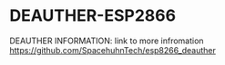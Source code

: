 # DEAUTHER-ESP2866
DEAUTHER INFORMATION:
link to more infromation 
https://github.com/SpacehuhnTech/esp8266_deauther

